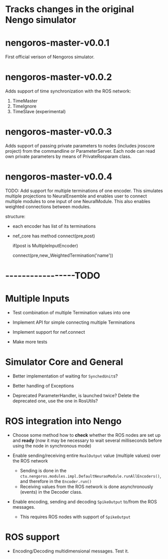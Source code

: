 Tracks changes in the original Nengo simulator
======================================

# nengoros-master-v0.0.1

First official verison of Nengoros simulator. 

# nengoros-master-v0.0.2

Adds support of time synchronization with the ROS network:

1. TimeMaster
2. TimeIgnore
3. TimeSlave (experimental)
	
# nengoros-master-v0.0.3

Adds support of passing private parameters to nodes (includes jroscore project) from the commandline or ParameterServer. 
Each node can read own private parameters by means of PrivateRosparam class.

# nengoros-master-v0.0.4

TODO: Add support for multiple terminations of one encoder. This simulates multiple projections to NeuralEnsemble and enables user to connect multiple modules to one input of one NeuralModule. This also enables weighted connections between modules.

structure:

* each encoder has list of its terminations	
* nef_core has method connect(pre,post)

	if(post is MultipleInputEncoder)

	connect(pre,new_WeightedTermination('name'))

-----------------TODO
==========================
# Multiple Inputs

* Test combination of multiple Termination values into one

* Implement API for simple connecting multiple Terminations

* Implement support for nef.connect

* Make more tests


# Simulator Core and General

* Better implementation of waiting for `SynchedUnit`s?

* Better handling of Exceptions

* Deprecated ParameterHandler, is launched twice? Delete the deprecated one, use the one in RosUtils?


# ROS integration into Nengo

* Choose some method how to **check** whether the ROS nodes are set up and **ready** (now it may be necessary to wait several milliseconds before using the node in synchronous mode)

* Enable sending/receiving entire `RealOutput` value (multiple values) over the ROS network 

	* Sending is done in the `ctu.nengoros.modules.impl.DefaultNeuraoModule.runAllEncoders()`, and therefore in the `Encoder.run()`
	* Receiving values from the ROS network is done asynchronously (events) in the Decoder class.
	
* Enable encoding, sending and decoding `SpikeOutput` to/from the ROS messages. 

	* This requires ROS nodes with support of `SpikeOutput`


# ROS support 

* Encoding/Decoding multidimensional messages. Test it.